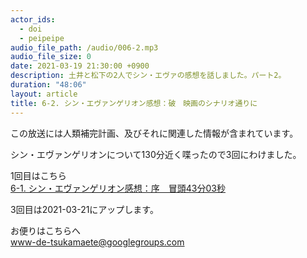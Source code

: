 ```yaml
---
actor_ids:
  - doi
  - peipeipe
audio_file_path: /audio/006-2.mp3
audio_file_size: 0
date: 2021-03-19 21:30:00 +0900
description: 土井と松下の2人でシン・エヴァの感想を話しました。パート2。
duration: "48:06"
layout: article
title: 6-2. シン・エヴァンゲリオン感想：破　映画のシナリオ通りに
---
```

この放送には人類補完計画、及びそれに関連した情報が含まれています。


シン・エヴァンゲリオンについて130分近く喋ったので3回にわけました。


1回目はこちら<br/>
[6-1. シン・エヴァンゲリオン感想：序　冒頭43分03秒](https://www-de-tsukamaete.github.io/episode/6-1)


3回目は2021-03-21にアップします。


お便りはこちらへ<br/>
www-de-tsukamaete@googlegroups.com
